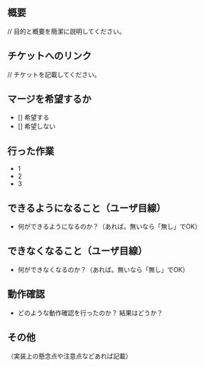 ## 概要
// 目的と概要を簡潔に説明してください。

## チケットへのリンク
// チケットを記載してください。

## マージを希望するか
- [] 希望する
- [] 希望しない

## 行った作業
- 1
- 2
- 3
## できるようになること（ユーザ目線）
* 何ができるようになるのか？（あれば。無いなら「無し」でOK）

## できなくなること（ユーザ目線）
* 何ができなくなるのか？（あれば。無いなら「無し」でOK）

## 動作確認
* どのような動作確認を行ったのか？ 結果はどうか？

## その他
（実装上の懸念点や注意点などあれば記載）
